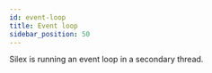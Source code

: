 ```yaml
---
id: event-loop
title: Event loop
sidebar_position: 50
---
```


Silex is running an event loop in a secondary thread.

